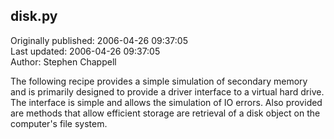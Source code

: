 ## disk.py  
Originally published: 2006-04-26 09:37:05  
Last updated: 2006-04-26 09:37:05  
Author: Stephen Chappell  
  
The following recipe provides a simple
simulation of secondary memory and is
primarily designed to provide a driver
interface to a virtual hard drive. The
interface is simple and allows the
simulation of IO errors. Also provided
are methods that allow efficient storage
are retrieval of a disk object on the
computer's file system.